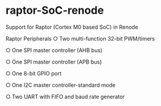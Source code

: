 # raptor-SoC-renode
Support for Raptor (Cortex M0 based SoC) in Renode 

Raptor Peripherals
○ Two multi-function 32-bit PWM/timers

○ One SPI master controller (AHB bus)

○ One SPI master controller (APB bus)

○ One 8-bit GPIO port

○ One I2C master controller-standard mode

○ Two UART with FIFO and baud rate generator
